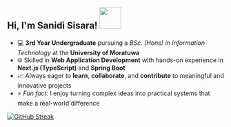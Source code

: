 
<h2> Hi, I'm Sanidi Sisara! <img src="https://media.giphy.com/media/mGcNjsfWAjY5AEZNw6/giphy.gif" width="50"></h2>

- 💻 **3rd Year Undergraduate** pursuing a *BSc. (Hons) in Information Technology* at the **University of Moratuwa**  
- 🌐 Skilled in **Web Application Development** with hands-on experience in **Next.js (TypeScript)** and **Spring Boot**  
- 📈 Always eager to **learn**, **collaborate**, and **contribute** to meaningful and innovative projects  
- ⚡ *Fun fact:* I enjoy turning complex ideas into practical systems that make a real-world difference
  
[![GitHub Streak](https://streak-stats.demolab.com/?user=sanii13&theme=dark)](https://git.io/streak-stats)

<!--
**sanii13/sanii13** is a ✨ _special_ ✨ repository because its `README.md` (this file) appears on your GitHub profile.

Here are some ideas to get you started:

- 🔭 I’m currently working on ...
- 🌱 I’m currently learning ...
- 👯 I’m looking to collaborate on ...
- 🤔 I’m looking for help with ...
- 💬 Ask me about ...
- 📫 How to reach me: ...
- 😄 Pronouns: ...
- ⚡ Fun fact: ...
-->
